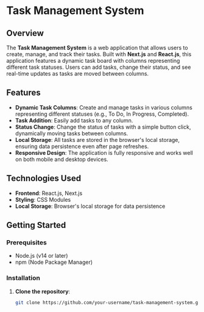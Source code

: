# Task Management System

## Overview
The **Task Management System** is a web application that allows users to create, manage, and track their tasks. Built with **Next.js** and **React.js**, this application features a dynamic task board with columns representing different task statuses. Users can add tasks, change their status, and see real-time updates as tasks are moved between columns.

## Features
- **Dynamic Task Columns**: Create and manage tasks in various columns representing different statuses (e.g., To Do, In Progress, Completed).
- **Task Addition**: Easily add tasks to any column.
- **Status Change**: Change the status of tasks with a simple button click, dynamically moving tasks between columns.
- **Local Storage**: All tasks are stored in the browser's local storage, ensuring data persistence even after page refreshes.
- **Responsive Design**: The application is fully responsive and works well on both mobile and desktop devices.

## Technologies Used
- **Frontend**: React.js, Next.js
- **Styling**: CSS Modules
- **Local Storage**: Browser's local storage for data persistence

## Getting Started

### Prerequisites
- Node.js (v14 or later)
- npm (Node Package Manager)

### Installation

1. **Clone the repository**:
   ```bash
   git clone https://github.com/your-username/task-management-system.git
